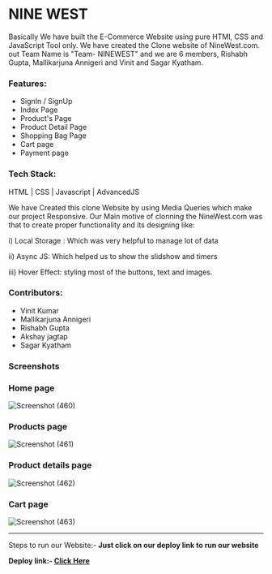 <h1>NINE WEST</h1>
Basically We have built the E-Commerce Website using pure HTMl, CSS and JavaScript Tool only. We have created the Clone website of NineWest.com. out Team Name is "Team- NINEWEST" and we are 6 members, Rishabh Gupta, Mallikarjuna Annigeri and Vinit and Sagar Kyatham.
<h3>Features:</h3>
<ul>
  <li>SignIn / SignUp</li>
  <li>Index Page</li>
  <li>Product's Page</li>
  <li>Product Detail Page</li>
  <li>Shopping Bag Page</li>
  <li>Cart page</li>
  <li>Payment page</li>
</ul>
<h3>Tech Stack:</h3>
HTML | CSS | Javascript | AdvancedJS

<br/>

We have Created this clone Website by using Media Queries which make our project Responsive. Our Main motive of clonning the NineWest.com was that to create proper functionality and its designing like:
<p>i) Local Storage : Which was very helpful to manage lot of data</p>
<p>ii) Async JS: Which helped us to show the slidshow and timers</p>
<p>iii) Hover Effect: styling most of the buttons, text and images.</p>


 <h3>Contributors:</h3>
  <ul>
    <li>Vinit Kumar</li>
    <li>Mallikarjuna Annigeri</li>
    <li>Rishabh Gupta</li>
    <li>Akshay jagtap</li>
  <li>Sagar Kyatham</li>
  </ul>
 <h3>Screenshots</h3>
  
  <h3>Home page</h3>
  
![Screenshot (460)](https://user-images.githubusercontent.com/76250603/158766210-02b9fe74-8cc2-4b01-8e1a-2d708fe42f07.png)
  
  
  <h3>Products page</h3>
  
  
![Screenshot (461)](https://user-images.githubusercontent.com/76250603/158768001-454394eb-9461-43bf-953f-e88b700873a8.png)
  
  
  <h3>Product details page</h3>
  
  
![Screenshot (462)](https://user-images.githubusercontent.com/76250603/158768123-d43383be-57a0-48b5-8e4c-7cedbeb01004.png)
  
  
  <h3>Cart page</h3>
  
  
![Screenshot (463)](https://user-images.githubusercontent.com/76250603/158768198-f52d50bb-52db-42f8-a75c-0e40df8f7c62.png)



<hr/>

<p>Steps to run our Website:- <strong>Just click on our deploy link to run our website</strong?</p>
  
  <p>Deploy link:- <a href="https://heuristic-lewin-ff60a9.netlify.app/">Click Here</a></p>
  
<br/>


<!-- 
# NINE_WEST

Basically We have built the E-Commerce Website using pure HTMl, CSS and JavaScript Tool only. We have created the Clone website of NineWest.com. out Team Name is "Team- NINEWEST" and we are 6 members but only 3 people worked on it Rishabh Gupta, Mallikarjuna Annigeri and Sharan M.

There are Different Parts of the Website like:

1. Index Page
2. Product's Page
3. Product Detail Page
4. SignIn / SignUp
5. Shopping Bag Page
6. Information Page
7. Shipping Page
8. Payment Page

We have Created this clone Website by using Media Queries which make our project Responsive. Our Main motive of clonning the NineWest.com was that to create proper functionality and its designing like:
i) Local Storage : Which was very helpful to manage lot of data
ii) Async JS: Which helped us to show the slidshow and timers
iii) Hover Effect: styling most of the buttons, text and images.

CONCLUSION : Yes we agree that there might be some places where things are static but yes in these 7 days we have done our best and completed how much was needed. And one thing I would like to add that teamwork is something which teaches you various things, if one stucks like for example in presentation then another comes forward and handle that situation. So, this was all from our side.

Source of Images : Google.com, NineWest.com
Source of Font : Google Font.
Source of Icons : FontAwsome.com
Source of Code : We took help from Developer Moziila






NINEWEST (Clone)
Project: Clone of https://www.ninewest.com/ site

In this project We have tried to make a look alike clone of Ninewest E-commerce Website. With our efforts and the technology stack, that we have learned till now in Unit-4 in Masai School, we were able to clone the front end, integrated it with backend and added similar looks and features.

Run Locally
Clone the project

  For Front-End
  git clone https://github.com/RishabhTG209/NINE_WEST
  
  For Back-End
  git clone https://github.com/RishabhTG209/NineWest_Database
Deployment link of Database on Heroku

got to https://blooming-refuge-71619.herokuapp.com
Crud Operations

To fetch all Users data : https://blooming-refuge-71619.herokuapp.com/user
To fetch all products data : https://blooming-refuge-71619.herokuapp.com/products
To fetch List of products : https://blooming-refuge-71619.herokuapp.com/productlist
To fetch Cart Data : https://blooming-refuge-71619.herokuapp.com/cart
To Register : https://blooming-refuge-71619.herokuapp.com/register
To Login : https://blooming-refuge-71619.herokuapp.com/login
Install npm packages

npm install
Run the server

npm run server
View in Browser

go to https://rishabhtg209.github.io/NINE_WEST/
Technologies we used
In this project we have used the following technologies:

Nodejs
Expressjs
MongoDB
HTML
CSS
JavaScript
env
All the data got stored in and called from Mongo Atlas cloud database.

Libraries & Packages Used
All the image and icon links have been taken from the main website ( https://www.ninewest.com/ )
NPM Packages
ejs
express
mongoose
jsonwebtoken
bcryptjs
cors
body-parser
dotenv
Team Members and Contributors :
Rishabh Gupta
Github : https://github.com/RishabhTG209
Vinit Kumar
Github : https://github.com/vinitkr567
Akshay Jagtap
Github : https://github.com/akshayjagtap1111
Vikas Gupta
Github : https://github.com/Noddy952001 -->

